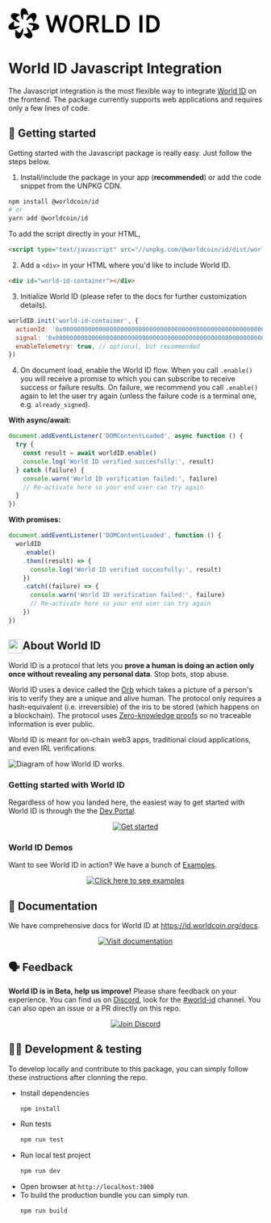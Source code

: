 <img src="https://raw.githubusercontent.com/worldcoin/world-id-js/main/world-id-logo.svg" alt="World ID logo" width="300" />

# World ID Javascript Integration

The Javascript integration is the most flexible way to integrate [World ID](https://id.worldcoin.org) on the frontend. The package currently supports web applications and requires only a few lines of code.

## 🚀 Getting started

Getting started with the Javascript package is really easy. Just follow the steps below.

1. Install/include the package in your app (**recommended**) or add the code snippet from the UNPKG CDN.

```bash
npm install @worldcoin/id
# or
yarn add @worldcoin/id
```

To add the script directly in your HTML,

```html
<script type="text/javascript" src="//unpkg.com/@worldcoin/id/dist/world-id.js"></script>
```

2. Add a `<div>` in your HTML where you'd like to include World ID.

```html
<div id="world-id-container"></div>
```

3. Initialize World ID (please refer to the docs for further customization details).

```js
worldID.init('world-id-container', {
  actionId: '0x0000000000000000000000000000000000000000000000000000000000000000',
  signal: '0x0000000000000000000000000000000000000000000000000000000000000000',
  enableTelemetry: true, // optional, but recommended
})
```

4. On document load, enable the World ID flow. When you call `.enable()` you will receive a promise to which you can subscribe to receive success or failure results. On failure, we recommend you call `.enable()` again to let the user try again (unless the failure code is a terminal one, e.g. `already_signed`).

**With async/await:**

```js
document.addEventListener('DOMContentLoaded', async function () {
  try {
    const result = await worldID.enable()
    console.log('World ID verified succesfully:', result)
  } catch (failure) {
    console.warn('World ID verification failed:', failure)
    // Re-activate here so your end user can try again
  }
})
```

**With promises:**

```js
document.addEventListener('DOMContentLoaded', function () {
  worldID
    .enable()
    .then((result) => {
      console.log('World ID verified succesfully:', result)
    })
    .catch((failure) => {
      console.warn('World ID verification failed:', failure)
      // Re-activate here so your end user can try again
    })
})
```

<!-- WORLD-ID-SHARED-README-TAG:START - Do not remove or modify this section directly -->
<!-- The contents of this file are inserted to all World ID repositories to provide general context on World ID. -->

## <img align="left" width="28" height="28" src="static/img/readme-orb.png" alt="" style="margin-right: 0;" /> About World ID

World ID is a protocol that lets you **prove a human is doing an action only once without revealing any personal data**. Stop bots, stop abuse.

World ID uses a device called the [Orb](https://worldcoin.org/how-the-launch-works) which takes a picture of a person's iris to verify they are a unique and alive human. The protocol only requires a hash-equivalent (i.e. irreversible) of the iris to be stored (which happens on a blockchain). The protocol uses [Zero-knowledge proofs](https://id.worldcoin.org/zkp) so no traceable information is ever public.

World ID is meant for on-chain web3 apps, traditional cloud applications, and even IRL verifications.

<img src="https://raw.githubusercontent.com/worldcoin/world-id-docs/main/static/img/readme-diagram.png" alt="Diagram of how World ID works."  />

### Getting started with World ID

Regardless of how you landed here, the easiest way to get started with World ID is through the the [Dev Portal][portal].

<a href="https://app.id.worldcoin.org">
<p align="center">
  <img src="https://raw.githubusercontent.com/worldcoin/world-id-docs/main/static/img/readme-get-started.png" alt="Get started" height="50" />
</p>
</a>

### World ID Demos

Want to see World ID in action? We have a bunch of [Examples](https://id.worldcoin.org/examples).

<a href="https://id.worldcoin.org/examples">
<p align="center">
  <img src="https://raw.githubusercontent.com/worldcoin/world-id-docs/main/static/img/readme-examples.png" alt="Click here to see examples" height="150" />
</p>
</a>

## 📄 Documentation

We have comprehensive docs for World ID at https://id.worldcoin.org/docs.

<a href="https://id.worldcoin.org/docs">
<p align="center">
  <img src="https://raw.githubusercontent.com/worldcoin/world-id-docs/main/static/img/readme-docs.png" alt="Visit documentation" height="50" />
</p>
</a>

## 🗣 Feedback

**World ID is in Beta, help us improve!** Please share feedback on your experience. You can find us on [Discord][discord], look for the [#world-id](https://discord.com/channels/956750052771127337/968523914638688306) channel. You can also open an issue or a PR directly on this repo.

<a href="https://discord.gg/worldcoin">
<p align="center">
  <img src="static/img/readme-discord.png" alt="Join Discord" height="50" />
</p>
</a>

[portal]: https://developer.worldcoin.org
[discord]: https://discord.gg/worldcoin

<!-- WORLD-ID-SHARED-README-TAG:END -->

## 🧑‍💻 Development & testing

To develop locally and contribute to this package, you can simply follow these instructions after clonning the repo.

- Install dependencies
  ```bash
  npm install
  ```
- Run tests
  ```bash
  npm run test
  ```
- Run local test project
  ```bash
  npm run dev
  ```
- Open browser at `http://localhost:3000`
- To build the production bundle you can simply run.
  ```bash
  npm run build
  ```

[docs]: https://id.worldcoin.org/docs/js
